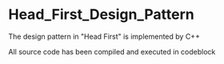 # Head_First_Design_Pattern
The design pattern in "Head First" is implemented by C++

All source code has been compiled and executed in codeblock
